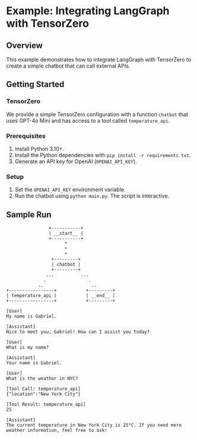 # Example: Integrating LangGraph with TensorZero

## Overview

This example demonstrates how to integrate LangGraph with TensorZero to create a simple chatbot that can call external APIs.

## Getting Started

### TensorZero

We provide a simple TensorZero configuration with a function `chatbot` that uses GPT-4o Mini and has access to a tool called `temperature_api`.

### Prerequisites

1. Install Python 3.10+.
2. Install the Python dependencies with `pip install -r requirements.txt`.
3. Generate an API key for OpenAI (`OPENAI_API_KEY`).

### Setup

1. Set the `OPENAI_API_KEY` environment variable.
2. Run the chatbot using `python main.py`. The script is interactive.

## Sample Run

```
                +-----------+
                | __start__ |
                +-----------+
                      *
                      *
                      *
                 +---------+
                 | chatbot |
                 +---------+
               ...          ...
              .                .
            ..                  ..
+-----------------+           +---------+
| temperature_api |           | __end__ |
+-----------------+           +---------+

[User]
My name is Gabriel.

[Assistant]
Nice to meet you, Gabriel! How can I assist you today?

[User]
What is my name?

[Assistant]
Your name is Gabriel.

[User]
What is the weather in NYC?

[Tool Call: temperature_api]
{"location":"New York City"}

[Tool Result: temperature_api]
25

[Assistant]
The current temperature in New York City is 25°C. If you need more weather information, feel free to ask!
```
